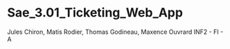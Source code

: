 # Sae_3.01_Ticketing_Web_App

Jules Chiron, Matis Rodier, Thomas Godineau, Maxence Ouvrard
INF2 - FI - A
